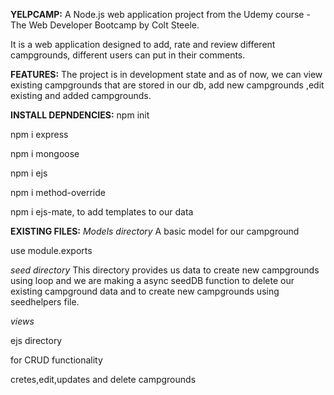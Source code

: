 **YELPCAMP:**
A Node.js web application project from the Udemy course - The Web Developer Bootcamp by Colt Steele.

It is a web application designed to add, rate and review different campgrounds, different users can put in their comments.

**FEATURES:**
The project is in development state and as of now, we can view existing campgrounds that are stored in our db, add new campgrounds ,edit existing and added campgrounds.

**INSTALL DEPNDENCIES:**
npm init

npm i express 

npm i mongoose

npm i ejs

npm i method-override

npm i ejs-mate, to add templates to our data

**EXISTING FILES:**
_Models directory_
A basic model for our campground 

use module.exports

_seed directory_
This directory provides us data to create new campgrounds using loop and we are making a async seedDB function to delete our existing campground data and to create new campgrounds using 
seedhelpers file. 

_views_

ejs directory 

for CRUD functionality

cretes,edit,updates and delete campgrounds


